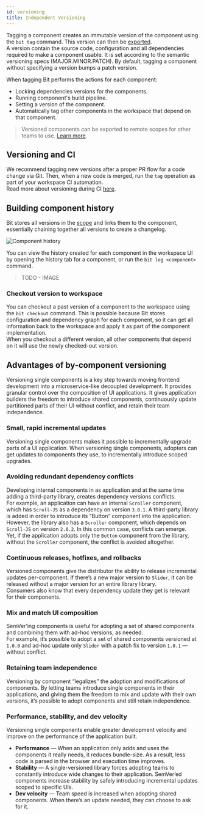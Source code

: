 ```yaml
---
id: versioning
title: Independent Versioning
---
```


Tagging a component creates an immutable version of the component using the `bit tag` command. This version can then be [exported](TODO).  
A version contain the source code, configuration and all dependencies required to make a component usable. It is set according to the semantic versioning specs (MAJOR.MINOR.PATCH). By default, tagging a component without specifying a version bumps a patch version.

When tagging Bit performs the actions for each component:

- Locking dependencies versions for the components.
- Running component's build pipeline.
- Setting a version of the component.
- Automatically tag other components in the workspace that depend on that component.

> Versioned components can be exported to remote scopes for other teams to use. [Learn more](TODO).

## Versioning and CI

We recommend tagging new versions after a proper PR flow for a code change via Git. Then, when a new code is merged, run the `tag` operation as part of your workspace CI automation.  
Read more about versioning during CI [here](TODO).

## Building component history

Bit stores all versions in the [scope](TODO) and links them to the component, essentially chaining together all versions to create a changelog.

![Component history](https://storage.googleapis.com/static.bit.dev/docs/images/component.svg)

You can view the history created for each component in the workspace UI by opening the history tab for a component, or run the `bit log <component>` command.

> TODO - IMAGE

### Checkout version to workspace

You can checkout a past version of a component to the workspace using the `bit checkout` command. This is possible because Bit stores configuration and dependency graph for each component, so it can get all information back to the workspace and apply it as part of the component implementation.  
When you checkout a different version, all other components that depend on it will use the newly checked-out version.

## Advantages of by-component versioning

Versioning single components is a key step towards moving frontend development into a microservice-like decoupled development. It provides granular control over the composition of UI applications. It gives application builders the freedom to introduce shared components, continuously update partitioned parts of their UI without conflict, and retain their team independence.

### Small, rapid incremental updates

Versioning single components makes it possible to incrementally upgrade parts of a UI application. When versioning single components, adopters can get updates to components they use, to incrementally introduce scoped upgrades.

### Avoiding redundant dependency conflicts

Developing internal components in as application and at the same time adding a third-party library, creates dependency versions conflicts.  
For example, an application can have an internal `Scroller` component, which has `Scroll-JS` as a dependency on version `3.0.1`. A third-party library is added in order to introduce its “Button” component into the application. However, the library also has a `Scroller` component, which depends on `Scroll-JS` on version `2.0.2`. In this common case, conflicts can emerge.  
Yet, if the application adopts only the `Button` component from the library, without the `Scroller` component, the conflict is avoided altogether.

### Continuous releases, hotfixes, and rollbacks

Versioned components give the distributor the ability to release incremental updates per-component.  If there’s a new major version to `Slider`, it can be released without a major version for an entire library library.  
Consumers also know that every dependency update they get is relevant for their components.

### Mix and match UI composition

SemVer’ing components is useful for adopting a set of shared components and combining them with ad-hoc versions, as needed.  
For example, it’s possible to adopt a set of shared components versioned at `1.0.0` and ad-hoc update only `Slider` with a patch fix to version `1.0.1` — without conflict.

### Retaining team independence

Versioning by component “legalizes” the adoption and modifications of components. By letting teams introduce single components in their applications, and giving them the freedom to mix and update with their own versions, it’s possible to adopt components and still retain independence.

### Performance, stability, and dev velocity

Versioning single components enable greater development velocity and improve on the performance of the application built.

* **Performance** — When an application only adds and uses the components it really needs, it reduces bundle-size. As a result, less code is parsed in the browser and execution time improves.
* **Stability** — A single-versioned library forces adopting teams to constantly introduce wide changes to their application. SemVer’ed components increase stability by safely introducing incremental updates scoped to specific UIs.
* **Dev velocity** — Team speed is increased when adopting shared components. When there’s an update needed, they can choose to ask for it.
